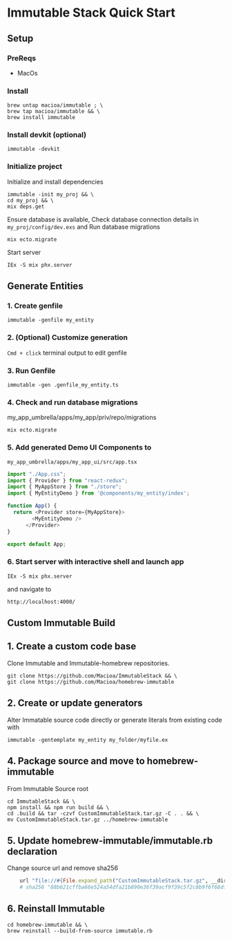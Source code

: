 # Immutable Stack Quick Start

## Setup

### PreReqs
* MacOs

### Install

```
brew untap macioa/immutable ; \
brew tap macioa/immutable && \
brew install immutable
```

### Install devkit (optional)

```
immutable -devkit
```

### Initialize project
Initialize and install dependencies
```
immutable -init my_proj && \
cd my_proj && \
mix deps.get
```
Ensure database is available, Check database connection details in `my_proj/config/dev.exs` and Run database migrations
```
mix ecto.migrate
```
Start server
```
IEx -S mix phx.server
```


## Generate Entities

### 1. Create genfile
```
immutable -genfile my_entity
```

### 2. (Optional) Customize generation
`Cmd + click` terminal output to edit genfile

### 3. Run Genfile
```
immutable -gen .genfile_my_entity.ts
```

### 4. Check and run database migrations
my_app_umbrella/apps/my_app/priv/repo/migrations
```
mix ecto.migrate
```

### 5. Add generated Demo UI Components to 
`my_app_umbrella/apps/my_app_ui/src/app.tsx`
```js
import "./App.css";
import { Provider } from "react-redux";
import { MyAppStore } from "./store";
import { MyEntityDemo } from '@components/my_entity/index';

function App() {
  return <Provider store={MyAppStore}>
        <MyEntityDemo />
      </Provider>
}

export default App;
``` 

### 6. Start server with interactive shell and launch app
```
IEx -S mix phx.server
```
and navigate to
```
http://localhost:4000/
```

## Custom Immutable Build

## 1. Create a custom code base
Clone Immutable and Immutable-homebrew repositories. 
```
git clone https://github.com/Macioa/ImmutableStack && \
git clone https://github.com/Macioa/homebrew-immutable

```
## 2. Create or update generators
Alter Immatable source code directly or generate literals from existing code with
```
immutable -gentemplate my_entity my_folder/myfile.ex
```
## 4. Package source and move to homebrew-immutable
From Immutable Source root
```
cd ImmutableStack && \
npm install && npm run build && \
cd .build && tar -czvf CustomImmutableStack.tar.gz -C . . && \
mv CustomImmutableStack.tar.gz ../homebrew-immutable
```
## 5. Update homebrew-immutable/immutable.rb declaration
Change source url and remove sha256
```ruby
    url "file://#{File.expand_path("CustomImmutableStack.tar.gz", __dir__)}"
    # sha256 "88b621cffba66e524a54dfa21b890e36f39acf9f39c5f2c8b9f6f68df23c8048"
```
## 6. Reinstall Immutable
```
cd homebrew-immutable && \
brew reinstall --build-from-source immutable.rb
```
